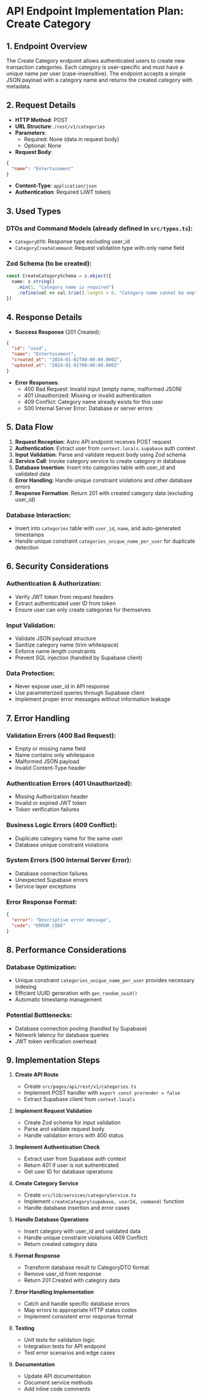 # API Endpoint Implementation Plan: Create Category

## 1. Endpoint Overview

The Create Category endpoint allows authenticated users to create new transaction categories. Each category is user-specific and must have a unique name per user (case-insensitive). The endpoint accepts a simple JSON payload with a category name and returns the created category with metadata.

## 2. Request Details

- **HTTP Method**: POST
- **URL Structure**: `/rest/v1/categories`
- **Parameters**:
  - Required: None (data in request body)
  - Optional: None
- **Request Body**:
```json
{
  "name": "Entertainment"
}
```
- **Content-Type**: `application/json`
- **Authentication**: Required (JWT token)

## 3. Used Types

### DTOs and Command Models (already defined in `src/types.ts`):
- `CategoryDTO`: Response type excluding user_id
- `CategoryCreateCommand`: Request validation type with only name field

### Zod Schema (to be created):
```typescript
const CreateCategorySchema = z.object({
  name: z.string()
    .min(1, "Category name is required")
    .refine(val => val.trim().length > 0, "Category name cannot be empty")
})
```

## 4. Response Details

- **Success Response** (201 Created):
```json
{
  "id": "uuid",
  "name": "Entertainment",
  "created_at": "2024-01-01T00:00:00.000Z",
  "updated_at": "2024-01-01T00:00:00.000Z"
}
```

- **Error Responses**:
  - 400 Bad Request: Invalid input (empty name, malformed JSON)
  - 401 Unauthorized: Missing or invalid authentication
  - 409 Conflict: Category name already exists for this user
  - 500 Internal Server Error: Database or server errors

## 5. Data Flow

1. **Request Reception**: Astro API endpoint receives POST request
2. **Authentication**: Extract user from `context.locals.supabase` auth context
3. **Input Validation**: Parse and validate request body using Zod schema
4. **Service Call**: Invoke category service to create category in database
5. **Database Insertion**: Insert into categories table with user_id and validated data
6. **Error Handling**: Handle unique constraint violations and other database errors
7. **Response Formation**: Return 201 with created category data (excluding user_id)

### Database Interaction:
- Insert into `categories` table with `user_id`, `name`, and auto-generated timestamps
- Handle unique constraint `categories_unique_name_per_user` for duplicate detection

## 6. Security Considerations

### Authentication & Authorization:
- Verify JWT token from request headers
- Extract authenticated user ID from token
- Ensure user can only create categories for themselves

### Input Validation:
- Validate JSON payload structure
- Sanitize category name (trim whitespace)
- Enforce name length constraints
- Prevent SQL injection (handled by Supabase client)

### Data Protection:
- Never expose user_id in API response
- Use parameterized queries through Supabase client
- Implement proper error messages without information leakage

## 7. Error Handling

### Validation Errors (400 Bad Request):
- Empty or missing name field
- Name contains only whitespace
- Malformed JSON payload
- Invalid Content-Type header

### Authentication Errors (401 Unauthorized):
- Missing Authorization header
- Invalid or expired JWT token
- Token verification failures

### Business Logic Errors (409 Conflict):
- Duplicate category name for the same user
- Database unique constraint violations

### System Errors (500 Internal Server Error):
- Database connection failures
- Unexpected Supabase errors
- Service layer exceptions

### Error Response Format:
```json
{
  "error": "Descriptive error message",
  "code": "ERROR_CODE"
}
```

## 8. Performance Considerations

### Database Optimization:
- Unique constraint `categories_unique_name_per_user` provides necessary indexing
- Efficient UUID generation with `gen_random_uuid()`
- Automatic timestamp management

### Potential Bottlenecks:
- Database connection pooling (handled by Supabase)
- Network latency for database queries
- JWT token verification overhead

## 9. Implementation Steps

1. **Create API Route**
   - Create `src/pages/api/rest/v1/categories.ts`
   - Implement POST handler with `export const prerender = false`
   - Extract Supabase client from `context.locals`

2. **Implement Request Validation**
   - Create Zod schema for input validation
   - Parse and validate request body
   - Handle validation errors with 400 status

3. **Implement Authentication Check**
   - Extract user from Supabase auth context
   - Return 401 if user is not authenticated
   - Get user ID for database operations

4. **Create Category Service**
   - Create `src/lib/services/categoryService.ts`
   - Implement `createCategory(supabase, userId, command)` function
   - Handle database insertion and error cases

5. **Handle Database Operations**
   - Insert category with user_id and validated data
   - Handle unique constraint violations (409 Conflict)
   - Return created category data

6. **Format Response**
   - Transform database result to CategoryDTO format
   - Remove user_id from response
   - Return 201 Created with category data

7. **Error Handling Implementation**
   - Catch and handle specific database errors
   - Map errors to appropriate HTTP status codes
   - Implement consistent error response format

8. **Testing**
   - Unit tests for validation logic
   - Integration tests for API endpoint
   - Test error scenarios and edge cases

9. **Documentation**
   - Update API documentation
   - Document service methods
   - Add inline code comments